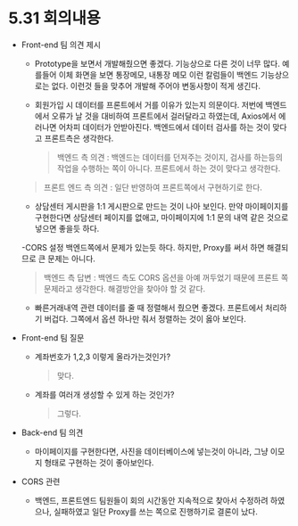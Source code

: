 # 5.31 회의내용

- Front-end 팀 의견 제시

  - Prototype을 보면서 개발해줬으면 좋겠다. 기능상으로 다른 것이 너무 많다. 예를들어 이체 화면을 보면 통장메모, 내통장 메모 이런 칼럼들이 백엔드 기능상으로는 없다. 이런것 들을 맞추어 개발해 주어야 변동사항이 적게 생긴다.

  - 회원가입 시 데이터를 프론트에서 거를 이유가 있는지 의문이다. 저번에 백엔드에서 오류가 날 것을 대비하여 프론트에서 걸러달라고 하였는데, Axios에서 에러나면 어차피 데이터가 안받아진다. 백엔드에서 데이터 검사를 하는 것이 맞다고 프론트측은 생각한다.
    > 백엔드 측 의견 : 백엔드는 데이터를 던져주는 것이지, 검사를 하는등의 작업을 수행하는 쪽이 아니다. 프론트에서 하는 것이 맞다고 생각한다.

  > 프론트 엔드 측 의견 : 일단 반영하여 프론트쪽에서 구현하기로 한다.

  - 상담센터 게시판을 1:1 게시판으로 만드는 것이 나아 보인다. 만약 마이페이지를 구현한다면 상담센터 페이지를 없애고, 마이페이지에 1:1 문의 내역 같은 것으로 넣으면 좋을듯 하다.

  -CORS 설정 백엔드쪽에서 문제가 있는듯 하다. 하지만, Proxy를 써서 하면 해결되므로 큰 문제는 아니다.

  > 백엔드 측 답변 : 백엔드 측도 CORS 옵션을 아예 꺼두었기 때문에 프론트 쪽 문제라고 생각한다. 해결방안을 찾아야 할 것 같다.

  - 빠른거래내역 관련 데이터를 줄 때 정렬해서 줬으면 좋겠다. 프론트에서 처리하기 버겁다. 그쪽에서 옵션 하나만 줘서 정렬하는 것이 옳아 보인다.

- Front-end 팀 질문

  - 계좌번호가 1,2,3 이렇게 올라가는것인가?
    > 맞다.
  - 계좌를 여러개 생성할 수 있게 하는 것인가?
    > 그렇다.

- Back-end 팀 의견

  - 마이페이지를 구현한다면, 사진을 데이터베이스에 넣는것이 아니라, 그냥 이모지 형태로 구현하는 것이 좋아보인다.

- CORS 관련
  - 백엔드, 프론트엔드 팀원들이 회의 시간동안 지속적으로 찾아서
    수정하려 하였으나, 실패하였고 일단 Proxy를 쓰는 쪽으로 진행하기로 결론이 났다.

